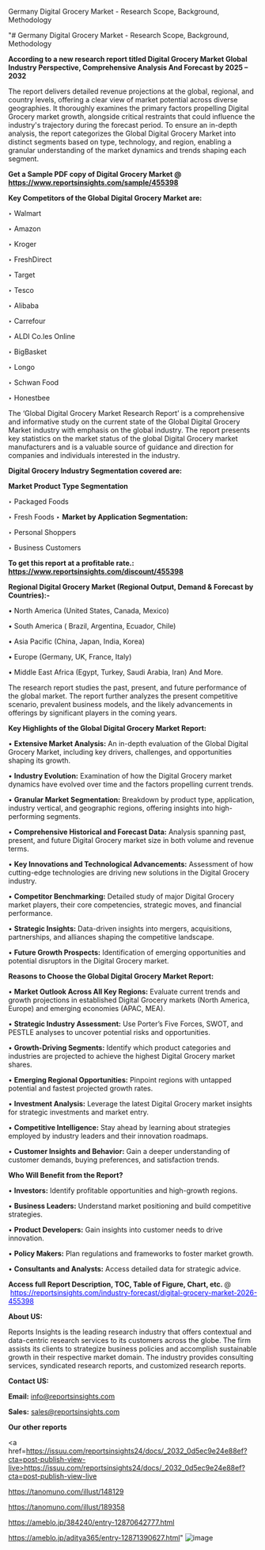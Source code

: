 Germany Digital Grocery Market - Research Scope, Background, Methodology

"# Germany Digital Grocery Market - Research Scope, Background, Methodology

<strong>According to a new research report titled Digital Grocery Market Global Industry Perspective, Comprehensive Analysis And Forecast by 2025 – 2032</strong>

The report delivers detailed revenue projections at the global, regional, and country levels, offering a clear view of market potential across diverse geographies. It thoroughly examines the primary factors propelling Digital Grocery market growth, alongside critical restraints that could influence the industry's trajectory during the forecast period. To ensure an in-depth analysis, the report categorizes the Global Digital Grocery Market into distinct segments based on type, technology, and region, enabling a granular understanding of the market dynamics and trends shaping each segment.

<strong>Get a Sample PDF copy of Digital Grocery Market </strong><strong>@<a href=https://www.reportsinsights.com/sample/455398 style=color:#0000ff;> https://www.reportsinsights.com/sample/455398</a></strong></font>

<strong>Key Competitors of the Global Digital Grocery Market are:</strong>

‣ Walmart

‣ Amazon

‣ Kroger

‣ FreshDirect

‣ Target

‣ Tesco

‣ Alibaba

‣ Carrefour

‣ ALDI
 Co.les Online

‣ BigBasket

‣ Longo

‣ Schwan Food

‣ Honestbee

The ‘Global Digital Grocery Market Research Report’ is a comprehensive and informative study on the current state of the Global Digital Grocery Market industry with emphasis on the global industry. The report presents key statistics on the market status of the global Digital Grocery market manufacturers and is a valuable source of guidance and direction for companies and individuals interested in the industry.

<strong>Digital Grocery Industry Segmentation covered are:</strong>

<strong>Market Product Type Segmentation</strong>

‣ Packaged Foods

‣ Fresh Foods
‣ 
<strong>Market by Application Segmentation:</strong>

‣ Personal Shoppers

‣ Business Customers

<strong>To get this report at a profitable rate.: <a href=https://www.reportsinsights.com/discount/455398 style=color:#0000ff;>https://www.reportsinsights.com/discount/455398</a></strong></font>

<strong>Regional Digital Grocery Market (Regional Output, Demand &amp; Forecast by Countries):-</strong>

• North America (United States, Canada, Mexico)

• South America ( Brazil, Argentina, Ecuador, Chile)

• Asia Pacific (China, Japan, India, Korea)

• Europe (Germany, UK, France, Italy)

• Middle East Africa (Egypt, Turkey, Saudi Arabia, Iran) And More.

The research report studies the past, present, and future performance of the global market. The report further analyzes the present competitive scenario, prevalent business models, and the likely advancements in offerings by significant players in the coming years.

<strong>Key Highlights of the Global Digital Grocery Market Report:</strong>

• <strong>Extensive Market Analysis:</strong> An in-depth evaluation of the Global Digital Grocery Market, including key drivers, challenges, and opportunities shaping its growth.

• <strong>Industry Evolution:</strong> Examination of how the Digital Grocery market dynamics have evolved over time and the factors propelling current trends.

• <strong>Granular Market Segmentation:</strong> Breakdown by product type, application, industry vertical, and geographic regions, offering insights into high-performing segments.

• <strong>Comprehensive Historical and Forecast Data:</strong> Analysis spanning past, present, and future Digital Grocery market size in both volume and revenue terms.

• <strong>Key Innovations and Technological Advancements:</strong> Assessment of how cutting-edge technologies are driving new solutions in the Digital Grocery industry.

• <strong>Competitor Benchmarking:</strong> Detailed study of major Digital Grocery market players, their core competencies, strategic moves, and financial performance.

• <strong>Strategic Insights:</strong> Data-driven insights into mergers, acquisitions, partnerships, and alliances shaping the competitive landscape.

• <strong>Future Growth Prospects:</strong> Identification of emerging opportunities and potential disruptors in the Digital Grocery market.

<strong>Reasons to Choose the Global Digital Grocery Market Report:</strong>

• <strong>Market Outlook Across All Key Regions:</strong> Evaluate current trends and growth projections in established Digital Grocery markets (North America, Europe) and emerging economies (APAC, MEA).

• <strong>Strategic Industry Assessment:</strong> Use Porter’s Five Forces, SWOT, and PESTLE analyses to uncover potential risks and opportunities.

• <strong>Growth-Driving Segments:</strong> Identify which product categories and industries are projected to achieve the highest Digital Grocery market shares.

• <strong>Emerging Regional Opportunities:</strong> Pinpoint regions with untapped potential and fastest projected growth rates.

• <strong>Investment Analysis:</strong> Leverage the latest Digital Grocery market insights for strategic investments and market entry.

• <strong>Competitive Intelligence:</strong> Stay ahead by learning about strategies employed by industry leaders and their innovation roadmaps.

• <strong>Customer Insights and Behavior:</strong> Gain a deeper understanding of customer demands, buying preferences, and satisfaction trends.

<strong>Who Will Benefit from the Report?</strong>

• <strong>Investors:</strong> Identify profitable opportunities and high-growth regions.

• <strong>Business Leaders:</strong> Understand market positioning and build competitive strategies.

• <strong>Product Developers:</strong> Gain insights into customer needs to drive innovation.

• <strong>Policy Makers:</strong> Plan regulations and frameworks to foster market growth.

• <strong>Consultants and Analysts:</strong> Access detailed data for strategic advice.
</ul>
<strong>Access full Report Description, TOC, Table of Figure, Chart, etc. </strong>@  <a href=https://reportsinsights.com/industry-forecast/digital-grocery-market-2026-455398 style=color:#0000ff;>https://reportsinsights.com/industry-forecast/digital-grocery-market-2026-455398</a></font>

<strong><strong>About US</strong>:</strong>

Reports Insights is the leading research industry that offers contextual and data-centric research services to its customers across the globe. The firm assists its clients to strategize business policies and accomplish sustainable growth in their respective market domain. The industry provides consulting services, syndicated research reports, and customized research reports.

<strong>Contact US:</strong>

<p class=""""><b>Email:</b> <a href=mailto:info@reportsinsights.com>info@reportsinsights.com</a></p>
<p class=""""><b>Sales:</b> <a href=mailto:sales@reportsinsights.com>sales@reportsinsights.com</a></p>

<strong>Our other reports</strong>

<a href=https://issuu.com/reportsinsights24/docs/_2032_0d5ec9e24e88ef?cta=post-publish-view-live>https://issuu.com/reportsinsights24/docs/_2032_0d5ec9e24e88ef?cta=post-publish-view-live</a>

<a href=https://tanomuno.com/illust/148129>https://tanomuno.com/illust/148129</a>

<a href=https://tanomuno.com/illust/189358>https://tanomuno.com/illust/189358</a>

<a href=https://ameblo.jp/384240/entry-12870642777.html>https://ameblo.jp/384240/entry-12870642777.html</a>

<a href=https://ameblo.jp/aditya365/entry-12871390627.html>https://ameblo.jp/aditya365/entry-12871390627.html</a>"
![image](https://github.com/user-attachments/assets/04b6ba16-7bfa-4cac-85e3-402dbe385343)
